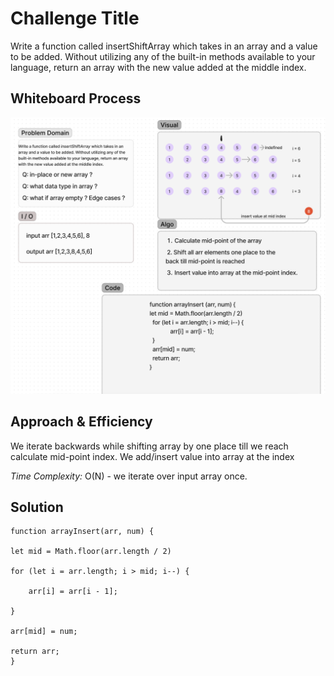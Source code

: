 

# Challenge Title
Write a function called insertShiftArray which takes in an array and a value to be added. Without utilizing any of the built-in methods available to your language, return an array with the new value added at the middle index.

## Whiteboard Process
![code2.png](./code2.png)

## Approach & Efficiency
<!-- What approach did you take? Why? What is the Big O space/time for this approach? -->
We iterate backwards while shifting array by one place till we reach calculate mid-point index.
We add/insert value into array at the index <p>
_Time Complexity:_ O(N) - we iterate over input array once. <p>

## Solution
```
function arrayInsert(arr, num) {

let mid = Math.floor(arr.length / 2)

for (let i = arr.length; i > mid; i--) {

    arr[i] = arr[i - 1];

}

arr[mid] = num;

return arr;
}

